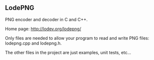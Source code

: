 LodePNG
-------

PNG encoder and decoder in C and C++.

Home page: http://lodev.org/lodepng/

Only  files are needed to allow your program to read and write PNG files: lodepng.cpp and lodepng.h.

The other files in the project are just examples, unit tests, etc...
